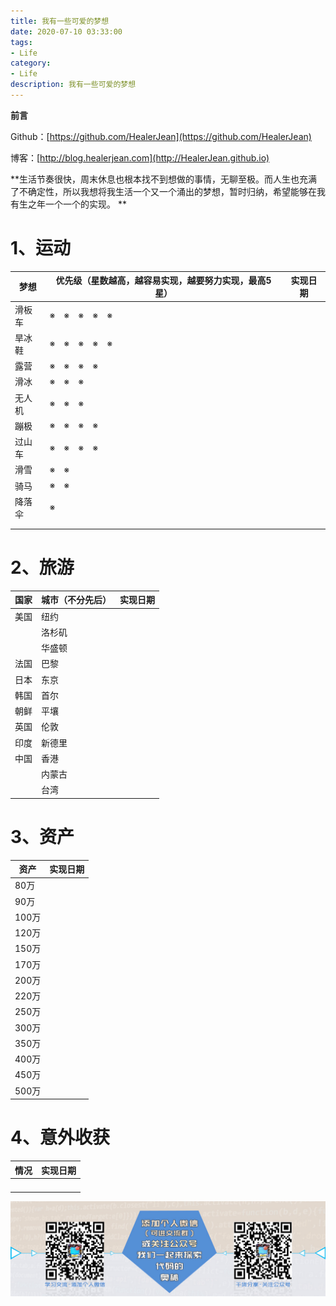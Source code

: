 ```yaml
---
title: 我有一些可爱的梦想
date: 2020-07-10 03:33:00
tags: 
- Life
category: 
- Life
description: 我有一些可爱的梦想
---
```


**前言**     

 Github：[https://github.com/HealerJean](https://github.com/HealerJean)         

 博客：[http://blog.healerjean.com](http://HealerJean.github.io)          



**生活节奏很快，周末休息也根本找不到想做的事情，无聊至极。而人生也充满了不确定性，所以我想将我生活一个又一个涌出的梦想，暂时归纳，希望能够在我有生之年一个一个的实现。     **



#  1、运动

| 梦想   | 优先级（星数越高，越容易实现，越要努力实现，最高5星） | 实现日期 |
| ------ | ----------------------------------------------------- | -------- |
| 滑板车 | ※　※　※　※　※                                         |          |
| 旱冰鞋 | ※　※　※　※　※                                         |          |
| 露营   | ※　※　※　※                                            |          |
| 滑冰   | ※　※　※                                               |          |
| 无人机 | ※　※　※                                               |          |
| 蹦极   | ※　※　※　※                                            |          |
| 过山车 | ※　※　※　※                                            |          |
| 滑雪   | ※　※                                                  |          |
| 骑马   | ※　※                                                  |          |
| 降落伞 | ※                                                     |          |
|        |                                                       |          |
|        |                                                       |          |



# 2、旅游

| 国家 | 城市（不分先后） | 实现日期 |
| ---- | ---------------- | -------- |
| 美国 | 纽约             |          |
|      | 洛杉矶           |          |
|      | 华盛顿           |          |
| 法国 | 巴黎             |          |
| 日本 | 东京             |          |
| 韩国 | 首尔             |          |
| 朝鲜 | 平壤             |          |
| 英国 | 伦敦             |          |
| 印度 | 新德里           |          |
| 中国 | 香港             |          |
|      | 内蒙古           |          |
|      | 台湾             |          |





# 3、资产

| 资产  | 实现日期 |
| ----- | -------- |
| 80万  |          |
| 90万  |          |
| 100万 |          |
| 120万 |          |
| 150万 |          |
| 170万 |          |
| 200万 |          |
| 220万 |          |
| 250万 |          |
| 300万 |          |
| 350万 |          |
| 400万 |          |
| 450万 |          |
| 500万 |          |





# 4、意外收获

| 情况 | 实现日期 |
| ---- | -------- |
|      |          |
|      |          |
|      |          |
|      |          |





























![ContactAuthor](https://raw.githubusercontent.com/HealerJean/HealerJean.github.io/master/assets/img/artical_bottom.jpg)





<link rel="stylesheet" href="https://unpkg.com/gitalk/dist/gitalk.css">

<script src="https://unpkg.com/gitalk@latest/dist/gitalk.min.js"></script> 
<div id="gitalk-container"></div>    
 <script type="text/javascript">
    var gitalk = new Gitalk({
		clientID: `1d164cd85549874d0e3a`,
		clientSecret: `527c3d223d1e6608953e835b547061037d140355`,
		repo: `HealerJean.github.io`,
		owner: 'HealerJean',
		admin: ['HealerJean'],
		id: 'AAAAAAAAAAAAAAA',
    });
    gitalk.render('gitalk-container');
</script> 
